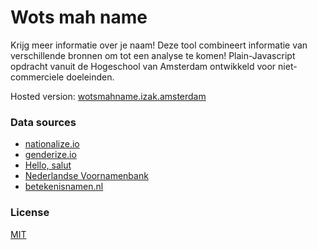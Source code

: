 # Wots mah name
Krijg meer informatie over je naam! Deze tool combineert informatie van verschillende bronnen om tot een analyse te komen! Plain-Javascript opdracht vanuit de Hogeschool van Amsterdam ontwikkeld voor niet-commerciele doeleinden.

Hosted version: [wotsmahname.izak.amsterdam](https://wotsmahname.izak.amsterdam/)

### Data sources
- [nationalize.io](https://nationalize.io/)
- [genderize.io](https://genderize.io/)
- [Hello, salut](https://fourtonfish.com/hellosalut/hello/)
- [Nederlandse Voornamenbank](https://www.meertens.knaw.nl/nvb/)
- [betekenisnamen.nl](https://www.betekenisnamen.nl/)

### License
[MIT](LICENSE)

